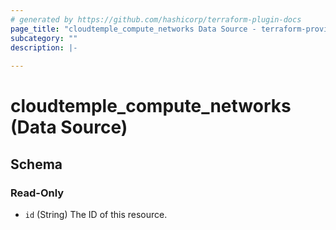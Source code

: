 ```yaml
---
# generated by https://github.com/hashicorp/terraform-plugin-docs
page_title: "cloudtemple_compute_networks Data Source - terraform-provider-cloudtemple"
subcategory: ""
description: |-
  
---
```


# cloudtemple_compute_networks (Data Source)





<!-- schema generated by tfplugindocs -->
## Schema

### Read-Only

- `id` (String) The ID of this resource.


